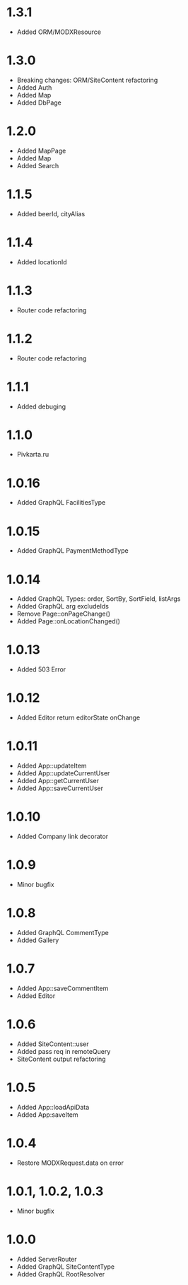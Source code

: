 
1.3.1
===============================================
- Added ORM/MODXResource

1.3.0
===============================================
- Breaking changes: ORM/SiteContent refactoring
- Added Auth
- Added Map
- Added DbPage

1.2.0
===============================================
- Added MapPage
- Added Map
- Added Search

1.1.5
===============================================
- Added beerId, cityAlias

1.1.4
===============================================
- Added locationId

1.1.3
===============================================
- Router code refactoring

1.1.2
===============================================
- Router code refactoring

1.1.1
===============================================
- Added debuging

1.1.0
===============================================
- Pivkarta.ru

1.0.16
===============================================
- Added GraphQL FacilitiesType

1.0.15
===============================================
- Added GraphQL PaymentMethodType

1.0.14
===============================================
- Added GraphQL Types: order, SortBy, SortField, listArgs
- Added GraphQL arg excludeIds
- Remove Page::onPageChange()
- Added Page::onLocationChanged()


1.0.13
===============================================
- Added 503 Error

1.0.12
===============================================
- Added Editor return editorState onChange

1.0.11
===============================================
- Added App::updateItem
- Added App::updateCurrentUser
- Added App::getCurrentUser
- Added App::saveCurrentUser

1.0.10
===============================================
- Added Company link decorator

1.0.9
===============================================
- Minor bugfix

1.0.8
===============================================
- Added GraphQL CommentType
- Added Gallery

1.0.7
===============================================
- Added App::saveCommentItem
- Added Editor

1.0.6
===============================================
- Added SiteContent::user
- Added pass req in remoteQuery
- SiteContent output refactoring

1.0.5
===============================================
- Added App::loadApiData
- Added App:saveItem

1.0.4
===============================================
- Restore MODXRequest.data on error

1.0.1, 1.0.2, 1.0.3
===============================================
- Minor bugfix

1.0.0
===============================================
- Added ServerRouter
- Added GraphQL SiteContentType
- Added GraphQL RootResolver